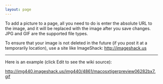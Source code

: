 ```yaml
---
layout: page
---
```


To add a picture to a page, all you need to do is enter the absolute URL to the image, and it will be replaced with the image after you save changes. JPG and GIF are the supported file types.

To ensure that your image is not deleted in the future (if you post it at a temporarily location), use a site like ImageShack: http://imageshack.us

----

Here is an example (click Edit to see the wiki source):

http://img440.imageshack.us/img440/4861/macosxtigerpreview06282bx7.gif
